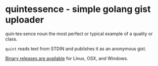 # quintessence - simple golang gist uploader

quin·tes·sence
noun
the most perfect or typical example of a quality or class.

`quint` reads text from STDIN and publishes it as an anonymous gist.

[Binary releases are available](https://github.com/dpritchett/quintessence/releases) for Linux, OSX, and Windows.

